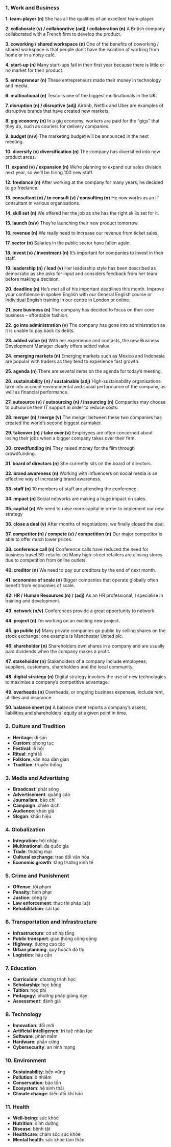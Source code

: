 ### 1. Work and Business

**1. team-player (n)**
She has all the qualities of an excellent team-player.

**2. collaborate (v) / collaborative (adj) / collaboration (n)**
A British company collaborated with a French firm to develop the product.

**3. coworking / shared workspace (n)**
One of the benefits of coworking / shared workspace is that people don’t have the isolation of working from home or in a noisy café.

**4. start-up (n)**
Many start-ups fail in their first year because there is little or no market for their product.

**5. entrepreneur (n)**
These entrepreneurs made their money in technology and media.

**6. multinational (n)**
Tesco is one of the biggest multinationals in the UK.

**7. disruption (n) / disruptive (adj)**
Airbnb, Netflix and Uber are examples of disruptive brands that have created new markets.

**8. gig economy (n)**
In a gig economy, workers are paid for the “gigs” that they do, such as couriers for delivery companies.

**9. budget (n/v)**
The marketing budget will be announced in the next meeting.

**10. diversify (v) diversification (n)**
The company has diversified into new product areas.

**11. expand (v) / expansion (n)**
We’re planning to expand our sales division next year, so we’ll be hiring 100 new staff.

**12. freelance (n)**
After working at the company for many years, he decided to go freelance.

**13. consultant (n) / to consult (v) / consulting (n)**
He now works as an IT consultant in various organisations.

**14. skill set (n)**
We offered her the job as she has the right skills set for it.

**15. launch (n/v)**
They’re launching their new product tomorrow.

**16. revenue (n)**
We really need to increase our revenue from ticket sales.

**17. sector (n)**
Salaries in the public sector have fallen again.

**18. invest (v) / investment (n)**
It’s important for companies to invest in their staff.

**19. leadership (n) / lead (v)**
Her leadership style has been described as democratic as she asks for input and considers feedback from her team before making a decision.

**20. deadline (n)**
He’s met all of his important deadlines this month.
Improve your confidence in spoken English with our General English course or Individual English training in our centre in London or online.


**21.  core business (n)**
The company has decided to focus on their core business – affordable fashion.

**22.  go into administration (v)**
The company has gone into administration as it is unable to pay back its debts.

**23.  added value (n)**
With her experience and contacts, the new Business Development Manager clearly offers added value.

**24.  emerging markets (n)**
Emerging markets such as Mexico and Indonesia are popular with traders as they tend to experience fast growth.

**25.  agenda (n)**
There are several items on the agenda for today’s meeting.

**26.  sustainability (n) / sustainable (adj)**
High-sustainability organisations take into account environmental and social performance of the company, as well as financial performance.

**27.  outsource (v) / outsourcing (n) / insourcing (n)**
Companies may choose to outsource their IT support in order to reduce costs.

**28.  merger (n) / merge (v)**
The merger between these two companies has created the world’s second biggest carmaker.

**29.  takeover (n) / take over (v)**
Employees are often concerned about losing their jobs when a bigger company takes over their firm.

**30.  crowdfunding (n)**
They raised money for the film through crowdfunding.

**31.  board of directors (n)**
She currently sits on the board of directors.

**32.  brand awareness (n)**
Working with influencers on social media is an effective way of increasing brand awareness.

**33.  staff (n)**
10 members of staff are attending the conference.

**34.  impact (n)**
Social networks are making a huge impact on sales.

**35.  capital (n)**
We need to raise more capital in order to implement our new strategy

**36.  close a deal (v)**
After months of negotiations, we finally closed the deal.

**37.  competitor (n) / compete (v) / competition (n)**
Our major competitor is able to offer much lower prices.

**38.  conference call (n)**
Conference calls have reduced the need for business travel.39.  retailer (n) Many high-street retailers are closing stores due to competition from online outlets.

**40.  creditor (n)**
We need to pay our creditors by the end of next month.

**41.  economies of scale (n)**
Bigger companies that operate globally often benefit from economies of scale.

**42.  HR / Human Resources (n) / (adj)**
As an HR professional, I specialise in training and development.

**43.  network (n/v)**
Conferences provide a great opportunity to network.

**44.  project (n)**
I’m working on an exciting new project.

**45.  go public (v)**
Many private companies go public by selling shares on the stock exchange; one example is Manchester United plc.

**46.  shareholder (n)**
Shareholders own shares in a company and are usually paid dividends when the company makes a profit.

**47.  stakeholder (n)**
Stakeholders of a company include employees, suppliers, customers, shareholders and the local community.

**48.  digital strategy (n)**
Digital strategy involves the use of new technologies to maximise a company’s competitive advantage.

**49.  overheads (n)**
Overheads, or ongoing business expenses, include rent, utilities and insurance.

**50.  balance sheet (n)**
A balance sheet reports a company’s assets, liabilities and shareholders’ equity at a given point in time.

### 2. Culture and Tradition
- **Heritage**: di sản
- **Custom**: phong tục
- **Festival**: lễ hội
- **Ritual**: nghi lễ
- **Folklore**: văn hóa dân gian
- **Tradition**: truyền thống

### 3. Media and Advertising
- **Broadcast**: phát sóng
- **Advertisement**: quảng cáo
- **Journalism**: báo chí
- **Campaign**: chiến dịch
- **Audience**: khán giả
- **Slogan**: khẩu hiệu

### 4. Globalization
- **Integration**: hội nhập
- **Multinational**: đa quốc gia
- **Trade**: thương mại
- **Cultural exchange**: trao đổi văn hóa
- **Economic growth**: tăng trưởng kinh tế

### 5. Crime and Punishment
- **Offense**: tội phạm
- **Penalty**: hình phạt
- **Justice**: công lý
- **Law enforcement**: thực thi pháp luật
- **Rehabilitation**: cải tạo

### 6. Transportation and Infrastructure
- **Infrastructure**: cơ sở hạ tầng
- **Public transport**: giao thông công cộng
- **Highway**: đường cao tốc
- **Urban planning**: quy hoạch đô thị
- **Logistics**: hậu cần

### 7. Education
- **Curriculum**: chương trình học
- **Scholarship**: học bổng
- **Tuition**: học phí
- **Pedagogy**: phương pháp giảng dạy
- **Assessment**: đánh giá

### 8. Technology
- **Innovation**: đổi mới
- **Artificial Intelligence**: trí tuệ nhân tạo
- **Software**: phần mềm
- **Hardware**: phần cứng
- **Cybersecurity**: an ninh mạng

### 10. Environment
- **Sustainability**: bền vững
- **Pollution**: ô nhiễm
- **Conservation**: bảo tồn
- **Ecosystem**: hệ sinh thái
- **Climate change**: biến đổi khí hậu

### 11. Health
- **Well-being**: sức khỏe
- **Nutrition**: dinh dưỡng
- **Disease**: bệnh tật
- **Healthcare**: chăm sóc sức khỏe
- **Mental health**: sức khỏe tâm thần
